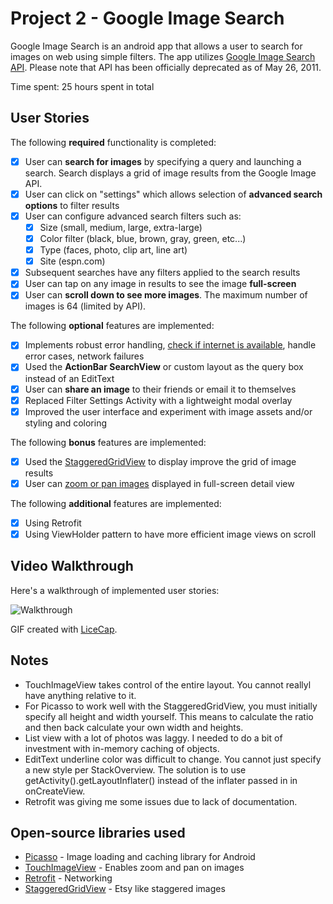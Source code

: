 # Project 2 - Google Image Search

Google Image Search is an android app that allows a user to search for images on web using simple filters. The app utilizes [Google Image Search API](https://developers.google.com/image-search/). Please note that API has been officially deprecated as of May 26, 2011.

Time spent: 25 hours spent in total

## User Stories

The following **required** functionality is completed:

* [x] User can **search for images** by specifying a query and launching a search. Search displays a grid of image results from the Google Image API.
* [x] User can click on "settings" which allows selection of **advanced search options** to filter results
* [x] User can configure advanced search filters such as:
  * [x] Size (small, medium, large, extra-large)
  * [x] Color filter (black, blue, brown, gray, green, etc...)
  * [x] Type (faces, photo, clip art, line art)
  * [x] Site (espn.com)
* [x] Subsequent searches have any filters applied to the search results
* [x] User can tap on any image in results to see the image **full-screen**
* [x] User can **scroll down to see more images**. The maximum number of images is 64 (limited by API).

The following **optional** features are implemented:

* [x] Implements robust error handling, [check if internet is available](http://guides.codepath.com/android/Sending-and-Managing-Network-Requests#checking-for-network-connectivity), handle error cases, network failures
* [x] Used the **ActionBar SearchView** or custom layout as the query box instead of an EditText
* [x] User can **share an image** to their friends or email it to themselves
* [x] Replaced Filter Settings Activity with a lightweight modal overlay
* [x] Improved the user interface and experiment with image assets and/or styling and coloring

The following **bonus** features are implemented:

* [x] Used the [StaggeredGridView](https://github.com/f-barth/AndroidStaggeredGrid) to display improve the grid of image results
* [x] User can [zoom or pan images](https://github.com/MikeOrtiz/TouchImageView) displayed in full-screen detail view

The following **additional** features are implemented:

* [x] Using Retrofit
* [x] Using ViewHolder pattern to have more efficient image views on scroll

## Video Walkthrough 

Here's a walkthrough of implemented user stories:

![Walkthrough](https://s3.amazonaws.com/uploads.hipchat.com/14477/52355/pHhghDhDGNKW0kL/googlesearch3.gif)

GIF created with [LiceCap](http://www.cockos.com/licecap/).

## Notes

- TouchImageView takes control of the entire layout. You cannot reallyl have anything relative to it.
- For Picasso to work well with the StaggeredGridView, you must initially specify all height and width yourself. This means to calculate the ratio and then back calculate your own width and heights.
- List view with a lot of photos was laggy. I needed to do a bit of investment with in-memory caching of objects.
- EditText underline color was difficult to change. You cannot just specify a new style per StackOverview. The solution is to use getActivity().getLayoutInflater() instead of the inflater passed in in onCreateView.
- Retrofit was giving me some issues due to lack of documentation.

## Open-source libraries used

- [Picasso](http://square.github.io/picasso/) - Image loading and caching library for Android
- [TouchImageView](https://github.com/MikeOrtiz/TouchImageView) - Enables zoom and pan on images
- [Retrofit](http://square.github.io/retrofit/) - Networking
- [StaggeredGridView](https://github.com/etsy/AndroidStaggeredGrid) - Etsy like staggered images

